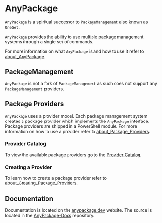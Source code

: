 # AnyPackage

`AnyPackage` is a spiritual successor to `PackageManagement` also known as `OneGet`.

`AnyPackage` provides the ability to use multiple package management systems through a single set of commands.

For more information on what `AnyPackage` is and how to use it refer to [about_AnyPackage](https://anypackage.dev/docs/reference/about_AnyPackage).

## PackageManagement

`AnyPackage` is not a fork of `PackageManagement` as such does not support any `PackageManagement` providers.

## Package Providers

`AnyPackage` uses a provider model.
Each package management system creates a package provider which implements the `AnyPackage` interface.
Package providers are shipped in a PowerShell module. For more information on how to use a provider refer to [about_Package_Providers](https://anypackage.dev/docs/reference/about_Package_Providers).

### Provider Catalog

To view the available package providers go to the [Provider Catalog](https://anypackage.dev/docs/provider-catalog).

### Creating a Provider

To learn how to create a package provider refer to [about_Creating_Package_Providers](https://anypackage.dev/docs/reference/about_Creating_Package_Providers).

## Documentation

Documentation is located on the [anypackage.dev](https://anypackage.dev) website.
The source is located in the [AnyPackage-Docs](https://github.com/AnyPackage/AnyPackage-Docs) repository.
